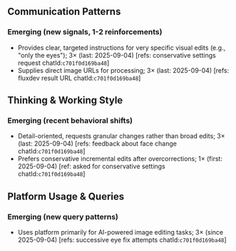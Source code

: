 ## Communication Patterns
### Emerging (new signals, 1-2 reinforcements)
- Provides clear, targeted instructions for very specific visual edits (e.g., "only the eyes"); 3× (last: 2025-09-04) [refs: conservative settings request chatId:`c701f0d169ba48`]
- Supplies direct image URLs for processing; 3× (last: 2025-09-04) [refs: fluxdev result URL chatId:`c701f0d169ba48`]

## Thinking & Working Style
### Emerging (recent behavioral shifts)
- Detail-oriented, requests granular changes rather than broad edits; 3× (last: 2025-09-04) [refs: feedback about face change chatId:`c701f0d169ba48`]
- Prefers conservative incremental edits after overcorrections; 1× (first: 2025-09-04) [ref: asked for conservative settings chatId:`c701f0d169ba48`]

## Platform Usage & Queries
### Emerging (new query patterns)
- Uses platform primarily for AI-powered image editing tasks; 3× (since 2025-09-04) [refs: successive eye fix attempts chatId:`c701f0d169ba48`]